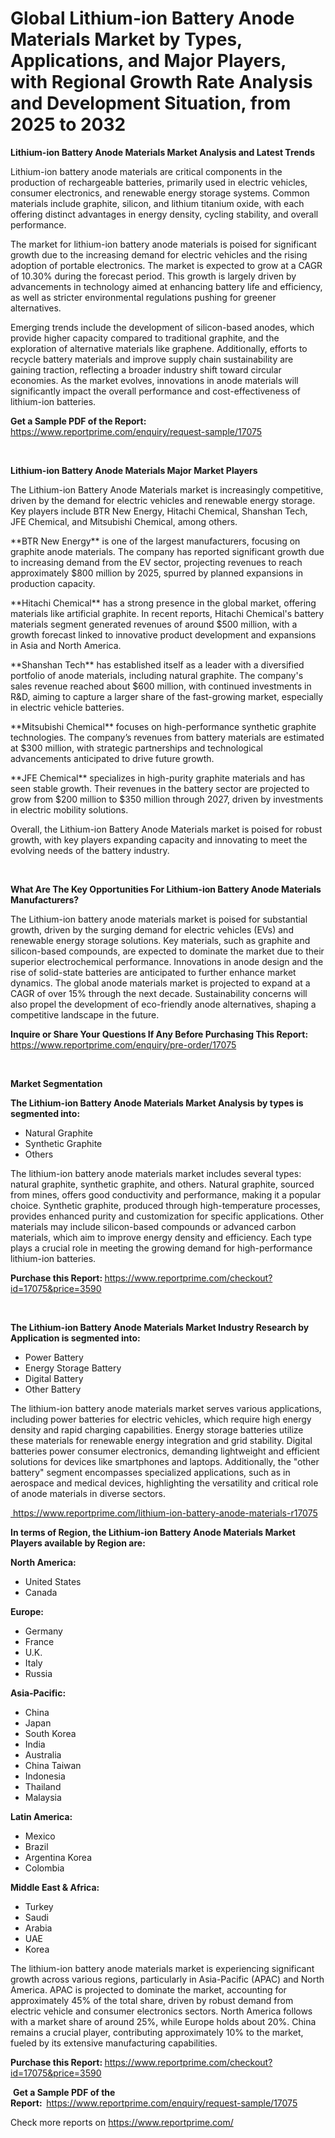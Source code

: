 <p><h1>Global Lithium-ion Battery Anode Materials Market by Types, Applications, and Major Players, with Regional Growth Rate Analysis and Development Situation, from 2025 to 2032</h1></p><p><strong>Lithium-ion Battery Anode Materials Market Analysis and Latest Trends</strong></p>
<p><p>Lithium-ion battery anode materials are critical components in the production of rechargeable batteries, primarily used in electric vehicles, consumer electronics, and renewable energy storage systems. Common materials include graphite, silicon, and lithium titanium oxide, with each offering distinct advantages in energy density, cycling stability, and overall performance.</p><p>The market for lithium-ion battery anode materials is poised for significant growth due to the increasing demand for electric vehicles and the rising adoption of portable electronics. The market is expected to grow at a CAGR of 10.30% during the forecast period. This growth is largely driven by advancements in technology aimed at enhancing battery life and efficiency, as well as stricter environmental regulations pushing for greener alternatives. </p><p>Emerging trends include the development of silicon-based anodes, which provide higher capacity compared to traditional graphite, and the exploration of alternative materials like graphene. Additionally, efforts to recycle battery materials and improve supply chain sustainability are gaining traction, reflecting a broader industry shift toward circular economies. As the market evolves, innovations in anode materials will significantly impact the overall performance and cost-effectiveness of lithium-ion batteries.</p></p>
<p><strong>Get a Sample PDF of the Report:&nbsp;</strong> <a href="https://www.reportprime.com/enquiry/request-sample/17075?utm_campaign=2629&utm_medium=2&utm_source=Github&utm_content=ia&utm_term=24032025&utm_id=lithium-ion-battery-anode-materials">https://www.reportprime.com/enquiry/request-sample/17075</a></p>
<p>&nbsp;</p>
<p><strong>Lithium-ion Battery Anode Materials Major Market Players</strong></p>
<p><p>The Lithium-ion Battery Anode Materials market is increasingly competitive, driven by the demand for electric vehicles and renewable energy storage. Key players include BTR New Energy, Hitachi Chemical, Shanshan Tech, JFE Chemical, and Mitsubishi Chemical, among others.</p><p>**BTR New Energy** is one of the largest manufacturers, focusing on graphite anode materials. The company has reported significant growth due to increasing demand from the EV sector, projecting revenues to reach approximately $800 million by 2025, spurred by planned expansions in production capacity.</p><p>**Hitachi Chemical** has a strong presence in the global market, offering materials like artificial graphite. In recent reports, Hitachi Chemical's battery materials segment generated revenues of around $500 million, with a growth forecast linked to innovative product development and expansions in Asia and North America.</p><p>**Shanshan Tech** has established itself as a leader with a diversified portfolio of anode materials, including natural graphite. The company's sales revenue reached about $600 million, with continued investments in R&D, aiming to capture a larger share of the fast-growing market, especially in electric vehicle batteries.</p><p>**Mitsubishi Chemical** focuses on high-performance synthetic graphite technologies. The company’s revenues from battery materials are estimated at $300 million, with strategic partnerships and technological advancements anticipated to drive future growth.</p><p>**JFE Chemical** specializes in high-purity graphite materials and has seen stable growth. Their revenues in the battery sector are projected to grow from $200 million to $350 million through 2027, driven by investments in electric mobility solutions.</p><p>Overall, the Lithium-ion Battery Anode Materials market is poised for robust growth, with key players expanding capacity and innovating to meet the evolving needs of the battery industry.</p></p>
<p>&nbsp;</p>
<p><strong>What Are The Key Opportunities For Lithium-ion Battery Anode Materials Manufacturers?</strong></p>
<p><p>The Lithium-ion battery anode materials market is poised for substantial growth, driven by the surging demand for electric vehicles (EVs) and renewable energy storage solutions. Key materials, such as graphite and silicon-based compounds, are expected to dominate the market due to their superior electrochemical performance. Innovations in anode design and the rise of solid-state batteries are anticipated to further enhance market dynamics. The global anode materials market is projected to expand at a CAGR of over 15% through the next decade. Sustainability concerns will also propel the development of eco-friendly anode alternatives, shaping a competitive landscape in the future.</p></p>
<p><strong>Inquire or Share Your Questions If Any Before Purchasing This Report:</strong> <a href="https://www.reportprime.com/enquiry/pre-order/17075?utm_campaign=2629&utm_medium=2&utm_source=Github&utm_content=ia&utm_term=24032025&utm_id=lithium-ion-battery-anode-materials">https://www.reportprime.com/enquiry/pre-order/17075</a></p>
<p>&nbsp;</p>
<p><strong>Market Segmentation</strong></p>
<p><strong>The Lithium-ion Battery Anode Materials Market Analysis by types is segmented into:</strong></p>
<p><ul><li>Natural Graphite</li><li>Synthetic Graphite</li><li>Others</li></ul></p>
<p><p>The lithium-ion battery anode materials market includes several types: natural graphite, synthetic graphite, and others. Natural graphite, sourced from mines, offers good conductivity and performance, making it a popular choice. Synthetic graphite, produced through high-temperature processes, provides enhanced purity and customization for specific applications. Other materials may include silicon-based compounds or advanced carbon materials, which aim to improve energy density and efficiency. Each type plays a crucial role in meeting the growing demand for high-performance lithium-ion batteries.</p></p>
<p><strong>Purchase this Report:&nbsp;</strong><a href="https://www.reportprime.com/checkout?id=17075&price=3590&utm_campaign=2629&utm_medium=2&utm_source=Github&utm_content=ia&utm_term=24032025&utm_id=lithium-ion-battery-anode-materials">https://www.reportprime.com/checkout?id=17075&price=3590</a></p>
<p>&nbsp;</p>
<p><strong>The Lithium-ion Battery Anode Materials Market Industry Research by Application is segmented into:</strong></p>
<p><ul><li>Power Battery</li><li>Energy Storage Battery</li><li>Digital Battery</li><li>Other Battery</li></ul></p>
<p><p>The lithium-ion battery anode materials market serves various applications, including power batteries for electric vehicles, which require high energy density and rapid charging capabilities. Energy storage batteries utilize these materials for renewable energy integration and grid stability. Digital batteries power consumer electronics, demanding lightweight and efficient solutions for devices like smartphones and laptops. Additionally, the "other battery" segment encompasses specialized applications, such as in aerospace and medical devices, highlighting the versatility and critical role of anode materials in diverse sectors.</p></p>
<p><a href="https://www.reportprime.com/lithium-ion-battery-anode-materials-r17075?utm_campaign=2629&utm_medium=2&utm_source=Github&utm_content=ia&utm_term=24032025&utm_id=lithium-ion-battery-anode-materials">&nbsp;https://www.reportprime.com/lithium-ion-battery-anode-materials-r17075</a></p>
<p><strong>In terms of Region, the Lithium-ion Battery Anode Materials Market Players available by Region are:</strong></p>
<p>
    <p> <strong> North America: </strong>
        <ul>
            <li>United States</li>
            <li>Canada</li>
        </ul>
        </p> 
    <p> <strong> Europe: </strong>
        <ul>
            <li>Germany</li>
            <li>France</li>
            <li>U.K.</li>
            <li>Italy</li>
            <li>Russia</li>
        </ul>
        </p> 
    <p> <strong> Asia-Pacific: </strong>
        <ul>
            <li>China</li>
            <li>Japan</li>
            <li>South Korea</li>
            <li>India</li>
            <li>Australia</li>
            <li>China Taiwan</li>
            <li>Indonesia</li>
            <li>Thailand</li>
            <li>Malaysia</li>
        </ul>
        </p> 
    <p> <strong> Latin America: </strong>
        <ul>
            <li>Mexico</li>
            <li>Brazil</li>
            <li>Argentina Korea</li>
            <li>Colombia</li>
        </ul>
        </p> 
    <p> <strong> Middle East & Africa: </strong>
        <ul>
            <li>Turkey</li>
            <li>Saudi</li>
            <li>Arabia</li>
            <li>UAE</li>
            <li>Korea</li>
        </ul>
    </p>
    </p>
<p><p>The lithium-ion battery anode materials market is experiencing significant growth across various regions, particularly in Asia-Pacific (APAC) and North America. APAC is projected to dominate the market, accounting for approximately 45% of the total share, driven by robust demand from electric vehicle and consumer electronics sectors. North America follows with a market share of around 25%, while Europe holds about 20%. China remains a crucial player, contributing approximately 10% to the market, fueled by its extensive manufacturing capabilities.</p></p>
<p><strong>Purchase this Report: </strong><a href="https://www.reportprime.com/checkout?id=17075&price=3590&utm_campaign=2629&utm_medium=2&utm_source=Github&utm_content=ia&utm_term=24032025&utm_id=lithium-ion-battery-anode-materials">https://www.reportprime.com/checkout?id=17075&price=3590</a></p>
<p>&nbsp;<strong>Get a Sample PDF of the Report:&nbsp;&nbsp;</strong><a href="https://www.reportprime.com/enquiry/request-sample/17075?utm_campaign=2629&utm_medium=2&utm_source=Github&utm_content=ia&utm_term=24032025&utm_id=lithium-ion-battery-anode-materials">https://www.reportprime.com/enquiry/request-sample/17075</a></p>
<p><strong></strong></p>
<p>Check more reports on <a href="https://www.reportprime.com/?utm_campaign=2629&utm_medium=2&utm_source=Github&utm_content=ia&utm_term=24032025&utm_id=lithium-ion-battery-anode-materials">https://www.reportprime.com/</a></p>